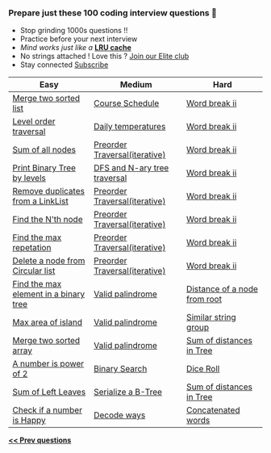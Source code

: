 ### Prepare just these 100 coding interview questions &#x1F4D6;

- Stop grinding 1000s questions !!
- Practice before your next interview
- *Mind works just like a* <a href="https://www.geeksforgeeks.org/lru-cache-implementation" target="_blank">**LRU cache**</a>
- No strings attached ! Love this ? [Join our Elite club](/publish)
- Stay connected <a href="https://www.youtube.com/c/InterviewDose" target="_blank">Subscribe</a>

<table class="table">
  <thead>
    <tr>
      <th scope="col">Easy</th>
      <th scope="col">Medium</th>
      <th scope="col">Hard</th>
    </tr>
  </thead>
  <tbody>
    <tr>
      <td><a href="https://youtube.com/embed/v=9D2V-IUSH0g" target="_blank">Merge two sorted list</a></td>
      <td><a href="https://youtube.com/embed/N4jQQPg1tvA" target="_blank">Course Schedule</a></td>
      <td><a href="https://youtu.be/HLOwaCIN3S4" target="_blank">Word break ii</a></td>
    </tr>
    <tr>
      <td><a href="https://youtube.com/embed/9hGwYdjcfRU" target="_blank">Level order traversal</a></td>
      <td><a href="https://youtube.com/embed/cQRBzejYzEo" target="_blank">Daily temperatures</a></td>
      <td><a href="https://youtu.be/HLOwaCIN3S4" target="_blank">Word break ii</a></td>
    </tr>
    <tr>
      <td><a href="https://youtube.com/embed/ThQstg4Ik2E" target="_blank">Sum of all nodes</a></td>
      <td><a href="https://youtu.be/HLOwaCIN3S4" target="_blank">Preorder Traversal(iterative)</a></td>
      <td><a href="https://youtu.be/HLOwaCIN3S4" target="_blank">Word break ii</a></td>
    </tr>
    <tr>
      <td><a href="https://youtube.com/embed/0C8nLoIQvfA" target="_blank">Print Binary Tree by levels</a></td>
      <td><a href="https://youtu.be/HLOwaCIN3S4" target="_blank">DFS and N-ary tree traversal</a></td>
      <td><a href="https://youtu.be/HLOwaCIN3S4" target="_blank">Word break ii</a></td>
    </tr>
    <tr>
      <td><a href="https://youtube.com/embed/wSqjf01vBZ4" target="_blank">Remove duplicates from a LinkList</a></td>
      <td><a href="https://youtu.be/HLOwaCIN3S4" target="_blank">Preorder Traversal(iterative)</a></td>
      <td><a href="https://youtu.be/HLOwaCIN3S4" target="_blank">Word break ii</a></td>
    </tr>
    <tr>
      <td><a href="https://youtube.com/embed/G78_qD2C3Gc" target="_blank">Find the N'th node</a></td>
      <td><a href="https://youtu.be/HLOwaCIN3S4" target="_blank">Preorder Traversal(iterative)</a></td>
      <td><a href="https://youtu.be/HLOwaCIN3S4" target="_blank">Word break ii</a></td>
    </tr>
    <tr>
      <td><a href="https://youtube.com/embed/YlIHZNUnwNY" target="_blank">Find the max repetation</a></td>
      <td><a href="https://youtu.be/HLOwaCIN3S4" target="_blank">Preorder Traversal(iterative)</a></td>
      <td><a href="https://youtu.be/HLOwaCIN3S4" target="_blank">Word break ii</a></td>
    </tr>
    <tr>
      <td><a href="https://youtube.com/embed/xeMzm4sWtTs" target="_blank">Delete a node from Circular list</a></td>
      <td><a href="https://youtu.be/HLOwaCIN3S4" target="_blank">Preorder Traversal(iterative)</a></td>
      <td><a href="https://youtu.be/HLOwaCIN3S4" target="_blank">Word break ii</a></td>
    </tr>
    <tr>
      <td><a href="https://youtube.com/embed/Wrjg_nKEbzw" target="_blank">Find the max element in a binary tree</a></td>
      <td><a href="https://youtu.be/HLOwaCIN3S4" target="_blank">Valid palindrome</a></td>
      <td><a href="https://youtube.com/embed/W0PTd05dZJQ" target="_blank">Distance of a node from root</a></td>
    </tr>
    <tr>
      <td><a href="https://youtube.com/embed/74Mln2rZO30" target="_blank">Max area of island</a></td>
      <td><a href="https://youtu.be/HLOwaCIN3S4" target="_blank">Valid palindrome</a></td>
      <td><a href="https://youtu.be/HLOwaCIN3S4" target="_blank">Similar string group</a></td>
    </tr>
    <tr>
      <td><a href="https://youtube.com/embed/DSFbeKNN4Ac" target="_blank">Merge two sorted array</a></td>
      <td><a href="https://youtu.be/HLOwaCIN3S4" target="_blank">Valid palindrome</a></td>
      <td><a href="https://youtu.be/HLOwaCIN3S4" target="_blank">Sum of distances in Tree</a></td>
    </tr>
    <tr>
      <td><a href="https://youtube.com/embed/17tZD-BIEcI" target="_blank">A number is power of 2</a></td>
      <td><a href="https://youtu.be/HLOwaCIN3S4" target="_blank">Binary Search</a></td>
      <td><a href="https://youtube.com/embed/F5ylYjN40WY" target="_blank">Dice Roll</a></td>
    </tr>
    <tr>
      <td><a href="https://youtu.be/HLOwaCIN3S4" target="_blank">Sum of Left Leaves</a></td>
      <td><a href="https://youtu.be/HLOwaCIN3S4" target="_blank">Serialize a B-Tree</a></td>
      <td><a href="https://youtu.be/HLOwaCIN3S4" target="_blank">Sum of distances in Tree</a></td>
    </tr>
    <tr>
      <td><a href="https://youtu.be/HLOwaCIN3S4" target="_blank">Check if a number is Happy</a></td>
      <td><a href="https://youtu.be/HLOwaCIN3S4" target="_blank">Decode ways</a></td>
      <td><a href="https://youtu.be/HLOwaCIN3S4" target="_blank">Concatenated words</a></td>
    </tr>
  </tbody>
</table>

[**<< Prev questions**](/#questions)
